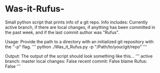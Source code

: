 # Was-it-Rufus-
Small python script that prints info of a git repo. Info includes: Currently active branch, if there are local changes, if anything has been committed in the past week, and if the last commit author was "Rufus".

Usage:
Provide the path to a directory with an initialized git repository with the "-p" flag.
'''
python ./Was_it_Rufus.py -p "/Path/to/your/git/repo"
'''

Output:
The output of the script should look something like this...
'''
active branch: master
local changes: False
recent commit: False
blame Rufus: False
'''

